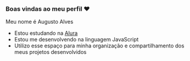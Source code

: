 ### Boas vindas ao meu perfil ❤

Meu nome é Augusto Alves

- Estou estudando na [Alura](https://alura.com.br)
- Estou me desenvolvendo na linguagem JavaScript
- Utilizo esse espaço para minha organização e compartilhamento dos meus projetos desenvolvidos
